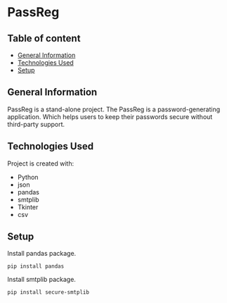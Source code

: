 # PassReg

## Table of content
* [General Information](#general-information)
* [Technologies Used](#technologies)
* [Setup](#setup)

## General Information
PassReg is a stand-alone project. The PassReg is a password-generating application. Which helps users to keep their passwords secure without third-party support.


## Technologies Used
Project is created with:
* Python
* json
* pandas
* smtplib
* Tkinter 
* csv

## Setup
Install pandas package.
```
pip install pandas 
```
Install smtplib package.
```
pip install secure-smtplib
```
